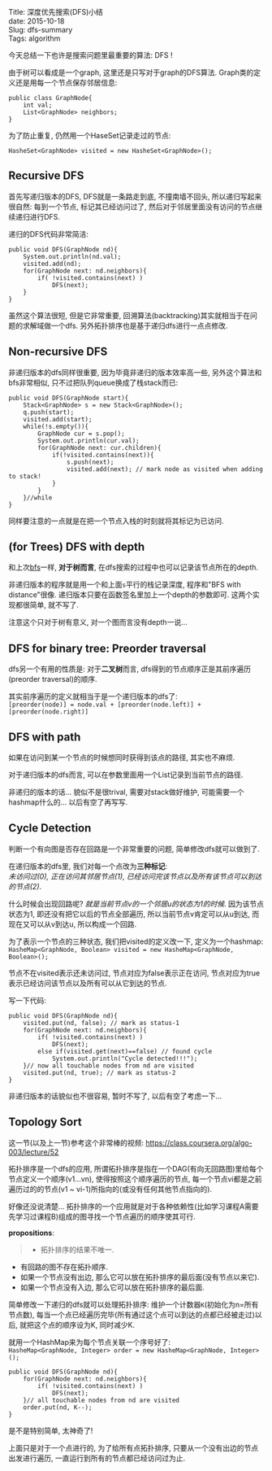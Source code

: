 Title: 深度优先搜索(DFS)小结      
date: 2015-10-18      
Slug: dfs-summary      
Tags: algorithm      
   
今天总结一下也许是搜索问题里最重要的算法: DFS !    
   
由于树可以看成是一个graph, 这里还是只写对于graph的DFS算法. Graph类的定义还是用每一个节点保存邻居信息:    
   
	public class GraphNode{      
		int val;      
		List<GraphNode> neighbors;      
	}   
   
   
为了防止重复, 仍然用一个HaseSet记录走过的节点:    
   
``HasheSet<GraphNode> visited = new HasheSet<GraphNode>();``    
   
Recursive DFS   
-------------   
首先写递归版本的DFS, DFS就是一条路走到底, 不撞南墙不回头, 所以递归写起来很自然: 每到一个节点, 标记其已经访问过了, 然后对于邻居里面没有访问的节点继续递归进行DFS.    
   
递归的DFS代码非常简洁:    
   
	public void DFS(GraphNode nd){      
		System.out.println(nd.val);    
		visited.add(nd);   
		for(GraphNode next: nd.neighbors){   
			if( !visited.contains(next) )   
				DFS(next);   
		}   
	}   
   
虽然这个算法很短, 但是它非常重要, 回溯算法(backtracking)其实就相当于在问题的求解域做一个dfs. 另外拓扑排序也是基于递归dfs进行一点点修改.    
   
Non-recursive DFS   
-----------------   
非递归版本的dfs同样很重要, 因为毕竟非递归的版本效率高一些, 另外这个算法和bfs非常相似, 只不过把队列queue换成了栈stack而已:    
   
	public void DFS(GraphNode start){      
		Stack<GraphNode> s = new Stack<GraphNode>();   
		q.push(start);      
		visited.add(start);      
		while(!s.empty()){      
			GraphNode cur = s.pop();      
			System.out.println(cur.val);      
			for(GraphNode next: cur.children){       
				if(!visited.contains(next)){      
					s.push(next);      
					visited.add(next); // mark node as visited when adding to stack!       
				}      
			}      
		}//while      
	}   
   
同样要注意的一点就是在把一个节点入栈的时刻就将其标记为已访问.    
   
(for Trees) DFS with depth   
--------------------------   
和上次[bfs](http://x-wei.github.io/bfs-summary.html)一样, **对于树而言**, 在dfs搜索的过程中也可以记录该节点所在的depth.    
   
非递归版本的程序就是用一个和上面``s``平行的栈记录深度, 程序和"BFS with distance"很像. 递归版本只要在函数签名里加上一个depth的参数即可. 这两个实现都很简单, 就不写了.    
   
注意这个只对于树有意义, 对一个图而言没有depth一说...    
   
DFS for binary tree: Preorder traversal   
---------------------------------------   
dfs另一个有用的性质是: 对于**二叉树**而言, dfs得到的节点顺序正是其前序遍历(preorder traversal)的顺序.    
   
其实前序遍历的定义就相当于是一个递归版本的dfs了:    
``[preorder(node)] = node.val + [preorder(node.left)] + [preorder(node.right)]``   
   
DFS with path   
-------------   
如果在访问到某一个节点的时候想同时获得到该点的路径, 其实也不麻烦.    
   
对于递归版本的dfs而言, 可以在参数里面用一个List记录到当前节点的路径.    
   
非递归的版本的话... 貌似不是很trival, 需要对stack做好维护, 可能需要一个hashmap什么的... 以后有空了再写写.    
   
Cycle Detection   
---------------   
判断一个有向图是否存在回路是一个非常重要的问题, 简单修改dfs就可以做到了.    
   
在递归版本的dfs里, 我们对每一个点改为**三种标记**:    
*未访问过(0), 正在访问其邻居节点(1), 已经访问完该节点以及所有该节点可以到达的节点(2)*.    

什么时候会出现回路呢? *就是当前节点v的一个邻居u的状态为1的时候*. 因为该节点状态为1, 即还没有把它以后的节点全部遍历, 所以当前节点v肯定可以从u到达, 而现在又可以从v到达u, 所以构成一个回路.    
   
为了表示一个节点的三种状态, 我们把visited的定义改一下, 定义为一个hashmap:       
``HasheMap<GraphNode, Boolean> visited = new HasheMap<GraphNode, Boolean>();``    
   
节点不在visited表示还未访问过, 节点对应为false表示正在访问, 节点对应为true表示已经访问该节点以及所有可以从它到达的节点.    
   
写一下代码:    
   
	public void DFS(GraphNode nd){      
		visited.put(nd, false); // mark as status-1   
		for(GraphNode next: nd.neighbors){   
			if( !visited.contains(next) )   
				DFS(next);   
			else if(visited.get(next)==false) // found cycle   
				System.out.println("Cycle detected!!!");   
		}// now all touchable nodes from nd are visited   
		visited.put(nd, true); // mark as status-2   
	}   
   
非递归版本的话貌似也不很容易, 暂时不写了, 以后有空了考虑一下...   
   
Topology Sort   
-------------   
这一节(以及上一节)参考这个非常棒的视频: <https://class.coursera.org/algo-003/lecture/52>    
   
拓扑排序是一个dfs的应用, 所谓拓扑排序是指在一个DAG(有向无回路图)里给每个节点定义一个顺序(v1...vn), 使得按照这个顺序遍历的节点, 每一个节点vi都是之前遍历过的的节点(v1 ~ vi-1)所指向的(或没有任何其他节点指向的).    
   
好像还没说清楚... 拓扑排序的一个应用就是对于各种依赖性(比如学习课程A需要先学习过课程B)组成的图寻找一个节点遍历的顺序使其可行.    
   
**propositions**:    
   
>* 拓扑排序的结果不唯一.    
* 有回路的图不存在拓扑顺序.   
* 如果一个节点没有出边, 那么它可以放在拓扑排序的最后面(没有节点以来它).   
* 如果一个节点没有入边, 那么它可以放在拓扑排序的最后面.    
   
   
   
简单修改一下递归的dfs就可以处理拓扑排序: 维护一个计数器``K``(初始化为n=所有节点数), 每当一个点已经遍历完毕(所有通过这个点可以到达的点都已经被走过)以后, 就把这个点的顺序设为K, 同时减少K.    
   
就用一个HashMap来为每个节点关联一个序号好了:    
``HasheMap<GraphNode, Integer> order = new HasheMap<GraphNode, Integer>();``    
	   
	public void DFS(GraphNode nd){      
		for(GraphNode next: nd.neighbors){   
			if( !visited.contains(next) )   
				DFS(next);   
		}// all touchable nodes from nd are visited   
		order.put(nd, K--);   
	}   
   
是不是特别简单, 太神奇了!    
   
上面只是对于一个点进行的, 为了给所有点拓扑排序, 只要从一个没有出边的节点出发进行遍历, 一直运行到所有的节点都已经访问过为止.    
   
   
